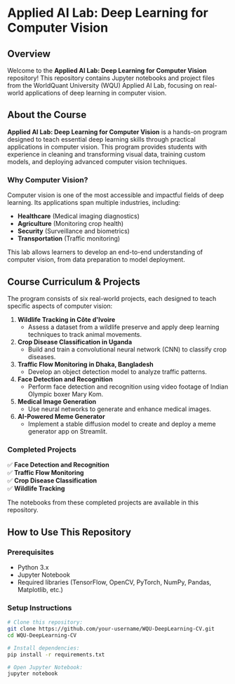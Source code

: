 # Applied AI Lab: Deep Learning for Computer Vision

## Overview
Welcome to the **Applied AI Lab: Deep Learning for Computer Vision** repository! This repository contains Jupyter notebooks and project files from the WorldQuant University (WQU) Applied AI Lab, focusing on real-world applications of deep learning in computer vision.

## About the Course
**Applied AI Lab: Deep Learning for Computer Vision** is a hands-on program designed to teach essential deep learning skills through practical applications in computer vision. This program provides students with experience in cleaning and transforming visual data, training custom models, and deploying advanced computer vision techniques.

### Why Computer Vision?
Computer vision is one of the most accessible and impactful fields of deep learning. Its applications span multiple industries, including:
- **Healthcare** (Medical imaging diagnostics)
- **Agriculture** (Monitoring crop health)
- **Security** (Surveillance and biometrics)
- **Transportation** (Traffic monitoring)

This lab allows learners to develop an end-to-end understanding of computer vision, from data preparation to model deployment.

## Course Curriculum & Projects
The program consists of six real-world projects, each designed to teach specific aspects of computer vision:

1. **Wildlife Tracking in Côte d'Ivoire**  
   - Assess a dataset from a wildlife preserve and apply deep learning techniques to track animal movements.
2. **Crop Disease Classification in Uganda**  
   - Build and train a convolutional neural network (CNN) to classify crop diseases.
3. **Traffic Flow Monitoring in Dhaka, Bangladesh**  
   - Develop an object detection model to analyze traffic patterns.
4. **Face Detection and Recognition**  
   - Perform face detection and recognition using video footage of Indian Olympic boxer Mary Kom.
5. **Medical Image Generation**  
   - Use neural networks to generate and enhance medical images.
6. **AI-Powered Meme Generator**  
   - Implement a stable diffusion model to create and deploy a meme generator app on Streamlit.

### Completed Projects
✅ **Face Detection and Recognition**  
✅ **Traffic Flow Monitoring**  
✅ **Crop Disease Classification**  
✅ **Wildlife Tracking**

The notebooks from these completed projects are available in this repository.

## How to Use This Repository
### Prerequisites
- Python 3.x
- Jupyter Notebook
- Required libraries (TensorFlow, OpenCV, PyTorch, NumPy, Pandas, Matplotlib, etc.)

### Setup Instructions
```sh
# Clone this repository:
git clone https://github.com/your-username/WQU-DeepLearning-CV.git
cd WQU-DeepLearning-CV

# Install dependencies:
pip install -r requirements.txt

# Open Jupyter Notebook:
jupyter notebook
